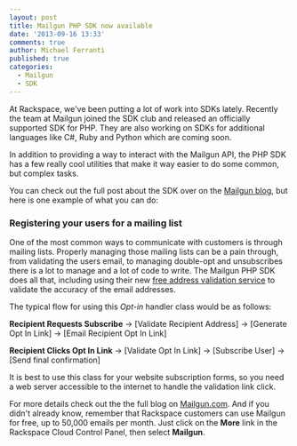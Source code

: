 ```yaml
---
layout: post
title: Mailgun PHP SDK now available
date: '2013-09-16 13:33'
comments: true
author: Michael Ferranti
published: true
categories:
  - Mailgun
  - SDK
---
```

At Rackspace, we've been putting a lot of work into SDKs lately. Recently the
team at Mailgun joined the SDK club and released an officially supported SDK for
PHP.  They are also working on SDKs for additional languages like C#, Ruby and
Python which are coming soon.

In addition to providing a way to interact with the Mailgun API, the PHP SDK has
a few really cool utilities that make it way easier to do some common, but
complex tasks.

<!-- more -->

You can check out the full post about the SDK over on the [Mailgun blog][1],
but here is one example of what you can do:

### Registering your users for a mailing list

One of the most common ways to communicate with customers is through mailing
lists.  Properly managing those mailing lists can be a pain through, from
validating the users email, to managing double-opt and unsubscribes there is a
lot to manage and a lot of code to write.  The Mailgun PHP SDK does all that,
including using their new [free address validation service][2] to validate the
accuracy of the email addresses.

The typical flow for using this *Opt-in* handler class would be as follows:

**Recipient Requests Subscribe** -> [Validate Recipient Address] -> [Generate Opt In Link] -> [Email Recipient Opt In Link]

**Recipient Clicks Opt In Link** -> [Validate Opt In Link] -> [Subscribe User] -> [Send final confirmation]

It is best to use this class for your website subscription forms, so you need a
web server accessible to the internet to handle the validation link click.

For more details check out the the full blog on [Mailgun.com][3].  And if you
didn't already know, remember that Rackspace customers can use Mailgun for free,
up to 50,000 emails per month.  Just click on the **More** link in the Rackspace
Cloud Control Panel, then select **Mailgun**.


  [1]: http://blog.mailgun.com/post/the-php-sdk-the-first-of-many-official-mailgun-sdks/
  [2]: http://blog.mailgun.com/post/free-email-validation-api-for-web-forms/
  [3]: http://www.mailgun.com/
